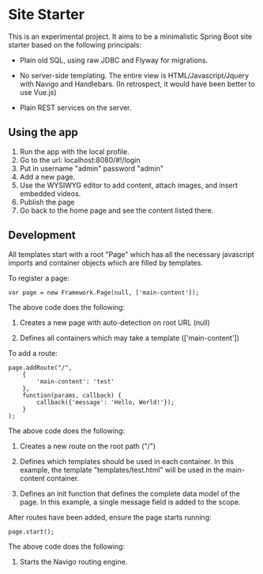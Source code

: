 
Site Starter
============

This is an experimental project. It aims to be a minimalistic Spring Boot site starter based on the following principals:

* Plain old SQL, using raw JDBC and Flyway for migrations.

* No server-side templating. The entire view is HTML/Javascript/Jquery with Navigo and Handlebars. (In retrospect, it would have been better to use Vue.js)

* Plain REST services on the server.

Using the app
-------------
1. Run the app with the local profile.
2. Go to the url: localhost:8080/#!/login
3. Put in username "admin" password "admin"
4. Add a new page.
5. Use the WYSIWYG editor to add content, attach images, and insert embedded videos.
6. Publish the page
7. Go back to the home page and see the content listed there.



Development
-----------

All templates start with a root "Page" which has all the necessary javascript imports and container objects which are filled by templates.

To register a page:

    var page = new Framework.Page(null, ['main-content']);

The above code does the following:

1. Creates a new page with auto-detection on root URL (null)

2. Defines all containers which may take a template (['main-content'])

To add a route:

    page.addRoute("/",
        {
            'main-content': 'test'
        },
        function(params, callback) {
            callback({'message': 'Hello, World!'});
        }
    );

The above code does the following:

1. Creates a new route on the root path ("/")

2. Defines which templates should be used in each container. In this example, the template "templates/test.html" will be used in the main-content container.

3. Defines an init function that defines the complete data model of the page. In this example, a single message field is added to the scope.

After routes have been added, ensure the page starts running:

    page.start();

The above code does the following:

1. Starts the Navigo routing engine.

